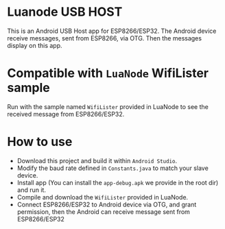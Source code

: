 # Luanode USB HOST

This is an Android USB Host app for ESP8266/ESP32. The Android device receive messages, 
sent from ESP8266, via OTG. Then the messages display on this app.

# Compatible with `LuaNode` WifiLister sample

Run with the sample named `WifiLister` provided in LuaNode to see the received message from ESP8266/ESP32.

# How to use

* Download this project and build it within `Android Studio`.
* Modify the baud rate defined in `Constants.java` to match your slave device.
* Install app (You can install the `app-debug.apk` we provide in the root dir) and run it.
* Compile and download the `WifiLister` provided in LuaNode.
* Connect ESP8266/ESP32 to Android device via OTG, and grant permission, then the Android can receive message sent from ESP8266/ESP32
